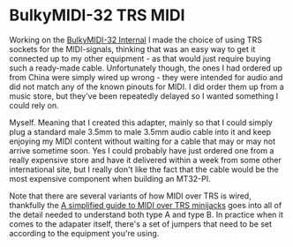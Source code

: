 # BulkyMIDI-32 TRS MIDI
Working on the [BulkyMIDI-32 Internal](https://github.com/tebl/BulkyMIDI-32/tree/main/BulkyMIDI-32%20Internal) I made the choice of using TRS sockets for the MIDI-signals, thinking that was an easy way to get it connected up to my other equipment - as that would just require buying such a ready-made cable. Unfortunately though, the ones I had ordered up from China were simply wired up wrong - they were intended for audio and did not match any of the known pinouts for MIDI. I did order them up from a music store, but they've been repeatedly delayed so I wanted something I could rely on.

Myself. Meaning that I created this adapter, mainly so that I could simply plug a standard male 3.5mm to male 3.5mm audio cable into it and keep enjoying my MIDI content without waiting for a cable that may or may not arrive sometime soon. Yes I could probably have just ordered one from a really expensive store and have it delivered within a week from some other international site, but I really don't like the fact that the cable would be the most expensive component when building an MT32-PI.

Note that there are several variants of how MIDI over TRS is wired, thankfully the [A simplified guide to MIDI over TRS minijacks](https://minimidi.world/) goes into all of the detail needed to understand both type A and type B. In practice when it comes to the adapater itself, there's a set of jumpers that need to be set according to the equipment you're using.